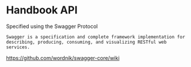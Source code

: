 Handbook API
==================

Specified using the Swagger Protocol

```
Swagger is a specification and complete framework implementation for describing, producing, consuming, and visualizing RESTful web services. 
```

https://github.com/wordnik/swagger-core/wiki

